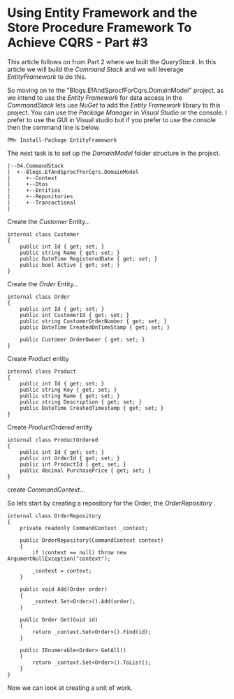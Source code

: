 # Using Entity Framework and the Store Procedure Framework To Achieve CQRS - Part #3
This article follows on from Part 2 where we built the *QueryStack*. In this article we will build the *Command Stack* and we will leverage *EntityFramework* to do this.

So moving on to the "Blogs.EfAndSprocfForCqrs.DomainModel" project, as we intend to use the *Entity Framework* for data access in the *CommandStack* lets use *NuGet* to add the *Entity Framework* library to this project. You can use the *Package Manager* in *Visual Studio* or the console. I prefer to use the GUI in Visual studio but if you prefer to use the console then the command line is  below.

    PM> Install-Package EntityFramework
    
The next task is to set up the *DomainModel* folder structure in the project.

    |--04.CommandStack
    |  +--Blogs.EfAndSprocfForCqrs.DomainModel
    |     +--Context
    |     +--Dtos
    |     +--Entities
    |     +--Repositories
    |     +--Transactional
    |

Create the *Customer* Entity...
    
    internal class Customer
    {
        public int Id { get; set; }
        public string Name { get; set; }
        public DateTime RegisteredDate { get; set; }
        public bool Active { get; set; }
    } 
   
Create the *Order* Entity...

    internal class Order
    {
        public int Id { get; set; }
        public int CustomerId { get; set; }
        public string CustomerOrderNumber { get; set; }
        public DateTime CreatedOnTimeStamp { get; set; }

        public Customer OrderOwner { get; set; }
    }

Create *Product* entity

    internal class Product
    {
        public int Id { get; set; }
        public string Key { get; set; }
        public string Name { get; set; }
        public string Description { get; set; }
        public DateTime CreatedTimestamp { get; set; }
    }

Create *ProductOrdered* entity

    internal class ProductOrdered
    {
        public int Id { get; set; }
        public int OrderId { get; set; }
        public int ProductId { get; set; }
        public decimal PurchasePrice { get; set; }
    }


create *CommandContext*...

    
So lets start by creating a repository for the Order, the *OrderRepository* .

    internal class OrderRepository
    {
        private readonly CommandContext _context;

        public OrderRepository(CommandContext context)
        {
            if (context == null) throw new ArgumentNullException("context");

            _context = context;
        }

        public void Add(Order order)
        {
            _context.Set<Order>().Add(order);
        }

        public Order Get(Guid id)
        {
            return _context.Set<Order>().Find(id);
        }

        public IEnumerable<Order> GetAll()
        {
            return _context.Set<Order>().ToList();
        }
    }





Now we can look at creating a unit of work.


